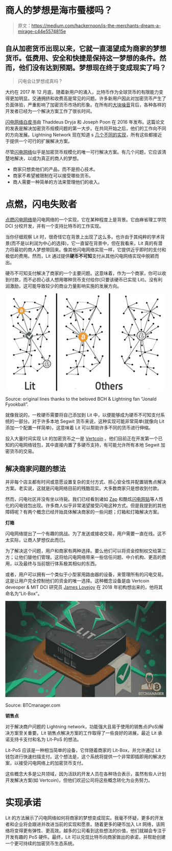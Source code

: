 # 商人的梦想是海市蜃楼吗？

> 原文：<https://medium.com/hackernoon/is-the-merchants-dream-a-mirage-c44e5574815e>

## 自从加密货币出现以来，它就一直渴望成为商家的梦想货币。低费用、安全和快捷是保持这一梦想的条件。然而，他们没有达到预期。梦想现在终于变成现实了吗？

> 闪电会让梦想成真吗？

大约在 2017 年 12 月底，随着新用户的涌入，比特币作为全球货币的有限能力变得更加明显。交通拥挤和收费高是常见的问题。许多新用户因此对加密货币产生了负面体验，严重影响了加密货币市场的形象。在所有的[大块噪音](https://en.bitcoin.it/wiki/Block_size_limit_controversy)背后，各种各样的开发者已经为一个解决方案工作了很长时间。

[闪电网络白皮书](https://lightning.network/lightning-network-paper.pdf)由 Thaddeus Dryja 和 Joseph Poon 在 2016 年发布。这篇论文的发表是解决加密货币规模问题的第一大步。在共同开始之后，他们的工作向不同的方向发展。Lightning Network 现在知道 s [几个不同的实现](https://www.youtube.com/watch?v=6ZU_qbA1gyE)，所有这些都接近于提供一个可行的扩展解决方案。

尽管[闪电网络](https://en.wikipedia.org/wiki/Lightning_Network)似乎是加密货币规模化的唯一可行解决方案。有几个问题，它应该清楚地解决，以成为真正的商人的梦想。

*   商家只想卖他们的产品，而不是担心技术。
*   商家不希望被限制在可以接受哪些货币。
*   商人需要一种简单的方法来管理他们的收入。

# 点燃，闪电失败者

[点燃闪电网络](https://github.com/mit-dci/lit)是闪电网络的一个实现，它在某种程度上是背景。它由麻省理工学院 DCI 分校开发，并有一个支持比特币的工作实现。

当你仔细观察 Lit 时，很奇怪它在背景上出现了这么多。也许由于其纯粹的学术背景(而不是以利润为中心的选择)，它一直留在背景中，但在我看来，Lit 真的有潜力将最初的商人梦想带回来。像其他闪电网络实现一样，它提供近乎即时的支付和极低的费用。然而，Lit 通过提供**硬币不可知**支付从其他闪电网络实现中脱颖而出。

硬币不可知支付解决了商家的一个主要问题。这意味着，作为一个商家，你可以收到付款，而不必担心该人想用哪种货币支付给你(只要该硬币已实现 Lit)。没有利润激励，这可能导致较少的商业力量影响实施的发展方向。

![](img/24ebcded386b3333033d08967d5f091d.png)

Source: original lines thanks to the beloved BCH & Lightning fan “Jonald Fyookball”.

就像我说的，一枚硬币需要将自己添加到 Lit 中，以便能够成为硬币不可知支付系统的一部分。对于许多本地 Segwit 货币来说，这种实现可能非常简单(就像向 Lit 添加一个配置一样简单)，这意味着 Lit 可以帮助许多不同的货币进行伸缩。

投入大量时间实现 Lit 的加密货币之一是 [Vertcoin](https://vertcoin.org) 。他们目前正在开发第一个已知的闪电网络钱包，其中直接内置了多硬币支持，有可能允许所有本地 Segwit 加密货币的交易。

## 解决商家问题的想法

并非每个店主都有时间或意愿设置复杂的支付方式、担心安全性并配置销售点解决方案。老实说，这就是闪电网络目前的残酷现实。大多数商家只是想收到付款。

然而，闪电社区并没有坐以待毙。我们已经看到诸如 [Zap](http://zap.jackmallers.com/) 和酷炫[闪电网贴](https://store.blockstream.com/product-category/stickers/)等人性化的闪电钱包出现。许多商人似乎非常渴望接受闪电这种方式。但是我提到的其他障碍呢？有两个概念已经开始具体解决商家的一些问题；灯箱和灯箱解决方案。

**灯箱**

闪电网络提出了一个有趣的挑战。为了发送或接收交易，用户需要一直在线。这不太实际，让商人梦想仅此而已。

为了解决这个问题，用户和商家有两种选择。要么他们可以将资金控制权交给第三方；让他们替他们管理。这将给闪电网络带来一些信任问题、中介机构、更高的费用，以及最终与当前银行体系极其相似的东西。

或者，用户可以拥有一个类似于小型家用路由器的设备，来管理所有的闪电交易。这是让用户完全控制他们的资金的唯一选择。这种概念设备是由 Vertcoin deveoper & MIT DCI 研究员 [James Lovejoy](https://github.com/metalicjames) 在 2018 年初构想出来的，他将其命名为“Lit-Box”。

![](img/3934b86566c97ebf18fbbbb3dfd659ff.png)

Source: BTCmanager.com

**销售点**

对于解决商户问题的 Lightning network，功能强大且易于使用的销售点(PoS)解决方案至关重要。Lit 销售点解决方案的工作取得了一些良好的进展，最近 Lit 承诺支持卡支付和名为 Lit-PoS 的想法。

Lit-PoS 应该是一种相当简单的设备，它伴随着商家的 Lit-Box，并允许通过 Lit 钱包进行快速扫描支付。这个想法是，这个系统将提供一个非常即插即用的解决方案，以接受闪电网络上的加密货币支付。

这些概念大多是公共领域，因为活跃的开发人员在各种场合表示，虽然有些人计划开发解决方案(如 Vertcoin)，但他们欢迎公司将这些概念转化为业务努力。

# 实现承诺

Lit 的方法展示了闪电网络如何将商家的梦想变成现实。我毫不怀疑，更多的开发者和企业将会跟进并改进当前的实现和愿景。随着更多的硬币加入 Lit 网络，该网络将变得更有弹性、更高效。越多的公司看到这些想法的价值，他们就越会专注于开发有趣的 PoS 硬件。最终，Lit 可以兑现比特币向商家做出的承诺，并帮助创建一个更可持续的加密货币生态系统。